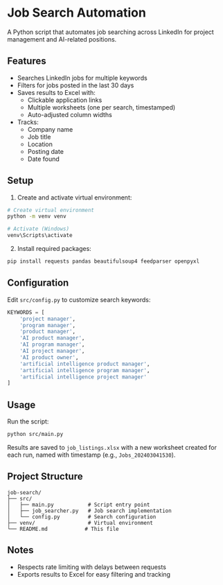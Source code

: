 # Job Search Automation

A Python script that automates job searching across LinkedIn for project management and AI-related positions.

## Features

- Searches LinkedIn jobs for multiple keywords
- Filters for jobs posted in the last 30 days
- Saves results to Excel with:
  - Clickable application links
  - Multiple worksheets (one per search, timestamped)
  - Auto-adjusted column widths
- Tracks:
  - Company name
  - Job title
  - Location
  - Posting date
  - Date found

## Setup

1. Create and activate virtual environment:

```bash
# Create virtual environment
python -m venv venv

# Activate (Windows)
venv\Scripts\activate
```

2. Install required packages:

```bash
pip install requests pandas beautifulsoup4 feedparser openpyxl
```

## Configuration

Edit `src/config.py` to customize search keywords:

```python
KEYWORDS = [
    'project manager',
    'program manager',
    'product manager',
    'AI product manager',
    'AI program manager',
    'AI project manager',
    'AI product owner',
    'artificial intelligence product manager',
    'artificial intelligence program manager',
    'artificial intelligence project manager'
]
```

## Usage

Run the script:
```bash
python src/main.py
```

Results are saved to `job_listings.xlsx` with a new worksheet created for each run, named with timestamp (e.g., `Jobs_202403041530`).

## Project Structure
```
job-search/
├── src/
│   ├── main.py           # Script entry point
│   ├── job_searcher.py   # Job search implementation
│   └── config.py         # Search configuration
├── venv/                 # Virtual environment
└── README.md            # This file
```

## Notes
- Respects rate limiting with delays between requests
- Exports results to Excel for easy filtering and tracking
